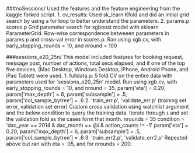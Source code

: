 ###noSessions/
Used the features and the feature engineering from the kaggle forked script.
	1. cv_results:
		Used sk_learn Kfold and did an intiial grid search by using a for loop to better understand the parameters.
	2. params.p  scores.p
		Grid parameter search for xgboost model with sklearn ParameterGrid. Row-wise correspondence betweeen parameters in params.p and cross-val error in scores.p. Ran using xgb.cv, with early_stopping_rounds = 10, and nround = 100

 
###sessions_e20_25n/
This model included features for booking request, message post, number of actions, total secs elapsed, and if one of the top five devices, (Mac Desktop, Windows Desktop, iPhone, Android Phone, and iPad Tablet) were used.
	1. fulldata.p:
		5 fold CV on the entire data with parameters used for 'sessions_e20_25n' model. Run using xgb.cv, with early_stopping_rounds = 10, and nround = 35.
		param['eta'] = 0.20, param['max_depth'] = 6, param['subsample'] = .5, param['col_sample_bytree'] = .6
	2. 'train_err.p', 'validate_err.p' (training set error, validation set error)
		Custom cross validation using watchlist argument and the below condition to query the training data. Iterate through `i` and set the validation fold as the cases form that month. nrounds = 35
		condition = 'dac_year == 2014 & dac_month == @i & action_counts != -1'
		param['eta'] = 0.20, param['max_depth'] = 6, param['subsample'] = .5, param['col_sample_bytree'] = .6
	3. 'train_err2.p', 'validate_err2.p'
		Repeated above but ran with eta = .05, and for nrounds = 200.
